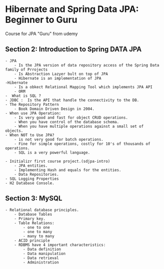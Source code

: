 # Hibernate and Spring Data JPA: Beginner to Guru

Course for JPA "Guru" from udemy


## Section 2: Introduction to Spring DATA JPA

    - JPA
        - Is the JPA version of data repository access of the Spring Data family of Prrojects
        - Is Abstraction Lazyer bult on top of JPA
        - Hibernate is an implementation of JPA
    -Hibernate
        - Is a obkect Relational Mapping Tool which implements JPA API
        - ORM 
    -  What is SQL ?
    - JDBC :  Is the API that handle the connectivity to the DB.
    - The Repository Pattern
        - Book Domain Driven Design in 2004.
    - When use JPA Operation:
        - Is very good and fast for object CRUD operations.
        - When you have control of the database schema.
        - When you have multiple operations against a small set of objects.
    - When NOT to Use JPA?
        - is not very good for batch operations.
        - Fine for simple operations, costly for 10's of thousands of operations.
        - SQL is a very powerful language.
        
    - Initializr first course project.(sdjpa-intro)
        - JPA entities.
        - Implementing Hash and equals for the entities.
        - Data Repositories.
    - SQL Logging Properties
    - H2 Database Console.

## Section 3: MySQL

    - Relational database principles.
        - Database Tables
        - Primary key.
        - Table Relations:
            - one to one
            - one to many
            - many to many
        - ACID principle
        - RDBMS have 4 important characteristics:
            - Data definition
            - Data manipulation
            - Data retrieval
            - Administration